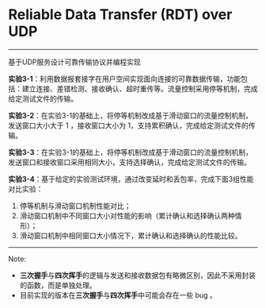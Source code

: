 # Reliable Data Transfer (RDT) over UDP

---

基于UDP服务设计可靠传输协议并编程实现

**实验3-1**：利用数据报套接字在用户空间实现面向连接的可靠数据传输，功能包括：建立连接、差错检测、接收确认、超时重传等。流量控制采用停等机制，完成给定测试文件的传输。

**实验3-2**：在实验3-1的基础上，将停等机制改成基于滑动窗口的流量控制机制，发送窗口大小大于 1 ，接收窗口大小为 1，支持累积确认，完成给定测试文件的传输。

**实验3-3**：在实验3-1的基础上，将停等机制改成基于滑动窗口的流量控制机制，发送窗口和接收窗口采用相同大小，支持选择确认，完成给定测试文件的传输。

**实验3-4**：基于给定的实验测试环境，通过改变延时和丢包率，完成下面3组性能对比实验：

1. 停等机制与滑动窗口机制性能对比；
2. 滑动窗口机制中不同窗口大小对性能的影响（累计确认和选择确认两种情形）；
3. 滑动窗口机制中相同窗口大小情况下，累计确认和选择确认的性能比较。

---

Note:

- **三次握手**与**四次挥手**的逻辑与发送和接收数据包有略微区别，因此不采用封装的函数，而是单独处理。
- 目前实现的版本在**三次握手**与**四次挥手**中可能会存在一些 bug 。
